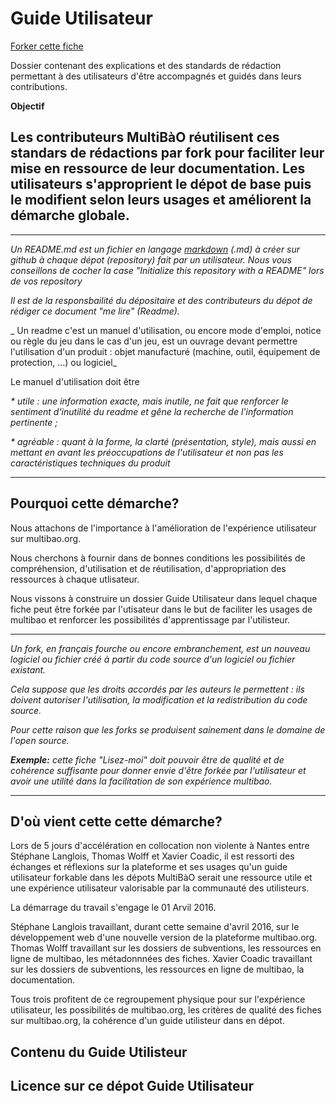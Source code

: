 # Guide Utilisateur
[Forker cette fiche](https://github.com/multibao/forkablerepos#fork-destination-box)

Dossier contenant des explications et des standards de rédaction permettant à des utilisateurs d'être accompagnés et guidés dans leurs contributions.

**Objectif**

Les contributeurs MultiBàO réutilisent ces standars de rédactions par fork pour faciliter leur mise en ressource de leur documentation. 
Les utilisateurs s'approprient  le dépot de base puis le modifient selon leurs usages et améliorent la démarche globale.
-------------------

------------------- 

_Un README.md est un fichier en langage [markdown](https://fr.wikipedia.org/wiki/Markdown) (.md) à créer sur github à chaque dépot (repository) fait par un utilisateur. Nous vous conseillons de cocher la case "Initialize this repository with a README" lors de vos repository_ 
  
_Il est de la responsbailité du dépositaire et des contributeurs du dépot de rédiger ce document "me lire" (Readme)._

_ Un readme c'est un manuel d'utilisation, ou encore mode d'emploi, notice ou règle du jeu dans le cas d'un jeu, est un ouvrage devant permettre l'utilisation d'un produit : objet manufacturé (machine, outil, équipement de protection, …) ou logiciel_


Le manuel d'utilisation doit être 

   _* utile : une information exacte, mais inutile, ne fait que renforcer le sentiment d'inutilité du readme et gêne la recherche de l'information pertinente ;_
   
   _* agréable : quant à la forme, la clarté (présentation, style), mais aussi en mettant en avant les préoccupations de l'utilisateur et non pas les caractéristiques techniques du produit_
   
-------------------    
    
## Pourquoi cette démarche?
Nous attachons de l'importance à l'amélioration de l'expérience utilisateur sur multibao.org.

Nous cherchons à fournir dans de bonnes conditions les possibilités de compréhension, d'utilisation et de réutilisation, d'appropriation des ressources à chaque utlisateur.

Nous vissons à construire un dossier Guide Utilisateur dans lequel chaque fiche peut être forkée par l'utisateur dans le but de faciliter les usages de multibao et renforcer les possibilités d'apprentissage par l'utilisteur.


--------------
_Un fork, en français fourche ou encore embranchement, est un nouveau logiciel ou fichier créé à partir du code source d'un logiciel ou fichier existant._

_Cela suppose que les droits accordés par les auteurs le permettent : ils doivent autoriser l'utilisation, la modification et la redistribution du code source._ 

_Pour cette raison que les forks se produisent sainement dans le domaine de l'open source._

_**Exemple:**_
_cette fiche "Lisez-moi" doit pouvoir être de qualité et de cohérence suffisante pour donner envie d'être forkée par l'utilisateur et avoir une utilité dans la facilitation de son expérience multibao._

-----------------

## D'où vient cette cette démarche?

Lors de 5 jours d'accélération en collocation non violente à Nantes entre Stéphane Langlois, Thomas Wolff et Xavier Coadic, il est ressorti des échanges et réflexions sur la plateforme et ses usages qu'un guide utilisateur forkable dans les dépots MultiBàO serait une ressource utile et une expérience utilisateur valorisable par la communauté des utilisteurs.

La démarrage du travail s'engage le 01 Arvil 2016.

Stéphane Langlois travaillant, durant cette semaine d'avril 2016, sur le développement web d'une nouvelle version de la plateforme multibao.org.
Thomas Wolff travaillant sur les dossiers de subventions, les ressources en ligne de multibao, les métadonnnées des fiches.
Xavier Coadic travaillant sur les dossiers de subventions, les ressources en ligne de multibao, la documentation.

Tous trois profitent de ce regroupement physique pour sur l'expérience utilisateur, les possibilités de multibao.org, les critères de qualité des fiches sur multibao.org, la cohérence d'un guide utilisteur dans en dépot.

## Contenu du Guide Utilisteur

## Licence sur ce dépot Guide Utilisateur
